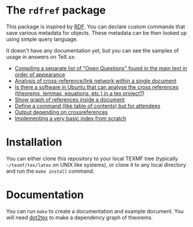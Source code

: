 # The `rdfref` package

This package is inspired by
[RDF](https://en.wikipedia.org/wiki/Resource_Description_Framework). You can
declare custom commands that save various metadata for objects. These metadata
can be then looked up using simple query language.

It doesn't have any documentation yet, but you can see the samples of usage in answers on TeX.sx:

- [Compiling a separate list of "Open Questions" found in the main text in order of appearance](https://tex.stackexchange.com/a/435455/2891)
- [Analysis of cross-reference/link network within a single document](https://tex.stackexchange.com/a/288647/2891)
- [Is there a software in Ubuntu that can analyse the cross references (theorems, lemmas, equations, etc.) in a tex project?](https://tex.stackexchange.com/a/56394/2891))
- [Show graph of references inside a document](https://tex.stackexchange.com/a/171854/2891)
- [Define a command (like table of contents) but for attendees](https://tex.stackexchange.com/a/473193/2891)
- [Output depending on crossreferences](https://tex.stackexchange.com/a/342805/2891)
- [Implementing a very basic index from scratch](https://tex.stackexchange.com/a/653603/2891)


# Installation

You can either clone this repository to your local TEXMF tree (typically `~/texmf/tex/latex` on UNIX like systems), or clone it to any local directory and run the `make install` command.

# Documentation

You can run `make` to create a documentation and example document. You will need [dot2tex](https://github.com/xyz2tex/dot2tex) to make a dependency graph of theorems.
